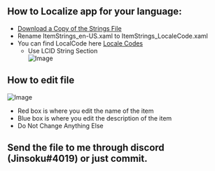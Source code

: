 ## How to Localize app for your language:

  - [Download a Copy of the Strings File](https://github.com/Just2good/TFT-Overlay/blob/master/Resource/Localization/ItemStrings_en-US.xaml)
  - Rename ItemStrings_en-US.xaml to ItemStrings_LocaleCode.xaml
  - You can find LocalCode here [Locale Codes](https://www.science.co.il/language/Locale-codes.php)
    - Use LCID String Section  
    ![Image](http://puu.sh/DQw0s.png)

## How to edit file
![Image](http://puu.sh/DQw2r.png)
  - Red box is where you edit the name of the item
  - Blue box is where you edit the description of the item
  - Do Not Change Anything Else

## Send the file to me through discord (Jinsoku#4019) or just commit.

